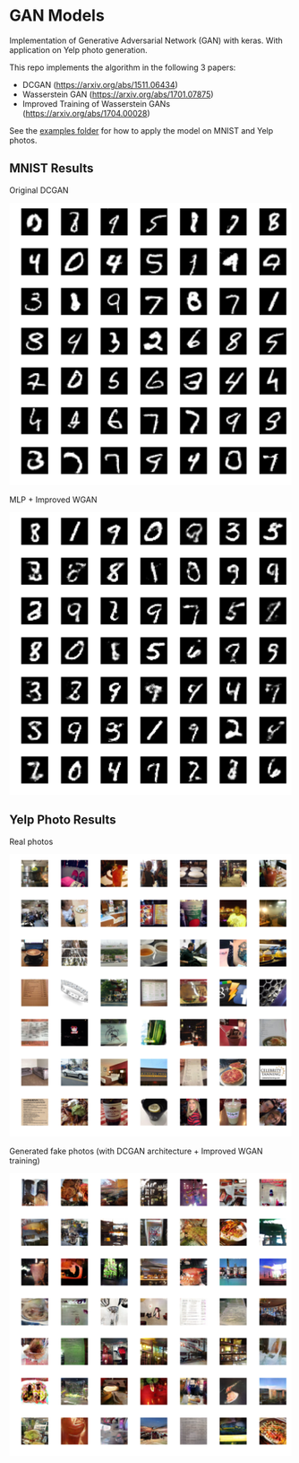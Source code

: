 # GAN Models
Implementation of Generative Adversarial Network (GAN) with keras. With application on Yelp photo generation.

This repo implements the algorithm in the following 3 papers:

- DCGAN (https://arxiv.org/abs/1511.06434)
- Wasserstein GAN (https://arxiv.org/abs/1701.07875)
- Improved Training of Wasserstein GANs (https://arxiv.org/abs/1704.00028)
 
See the [examples folder](./examples) for how to apply the model on MNIST and Yelp photos.

## MNIST Results
Original DCGAN

![alt text](./examples/mnist/results/dcgan_mnist.png)

MLP + Improved WGAN

![alt text](./examples/mnist/results/mlp_gan.png)

## Yelp Photo Results

Real photos
 
![alt text](./examples/yelp_photos/results/yelp_photo_true.png)

Generated fake photos (with DCGAN architecture + Improved WGAN training)

![alt text](./examples/yelp_photos/results//yelp_photo_gan.png)
